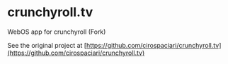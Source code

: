# crunchyroll.tv
WebOS app for crunchyroll (Fork)

See the original project at [https://github.com/cirospaciari/crunchyroll.tv](https://github.com/cirospaciari/crunchyroll.tv)
